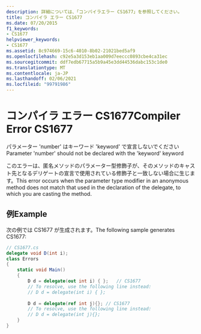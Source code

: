 ```yaml
---
description: 詳細については、「コンパイラエラー CS1677」を参照してください。
title: コンパイラ エラー CS1677
ms.date: 07/20/2015
f1_keywords:
- CS1677
helpviewer_keywords:
- CS1677
ms.assetid: 8c974669-15c6-4010-8b02-21021bed5af9
ms.openlocfilehash: c92e5a3d153eb1aa009d7eeccc0893cbe4ca31ec
ms.sourcegitcommit: ddf7edb67715a5b9a45e3dd44536dabc153c1de0
ms.translationtype: MT
ms.contentlocale: ja-JP
ms.lasthandoff: 02/06/2021
ms.locfileid: "99791986"
---
```

# <a name="compiler-error-cs1677"></a><span data-ttu-id="2bf7b-103">コンパイラ エラー CS1677</span><span class="sxs-lookup"><span data-stu-id="2bf7b-103">Compiler Error CS1677</span></span>

<span data-ttu-id="2bf7b-104">パラメーター 'number' はキーワード 'keyword' で宣言しないでください</span><span class="sxs-lookup"><span data-stu-id="2bf7b-104">Parameter 'number' should not be declared with the 'keyword' keyword</span></span>  
  
 <span data-ttu-id="2bf7b-105">このエラーは、匿名メソッドのパラメーター型修飾子が、そのメソッドのキャスト先となるデリゲートの宣言で使用されている修飾子と一致しない場合に生じます。</span><span class="sxs-lookup"><span data-stu-id="2bf7b-105">This error occurs when the parameter type modifier in an anonymous method does not match that used in the declaration of the delegate, to which you are casting the method.</span></span>  
  
## <a name="example"></a><span data-ttu-id="2bf7b-106">例</span><span class="sxs-lookup"><span data-stu-id="2bf7b-106">Example</span></span>  

 <span data-ttu-id="2bf7b-107">次の例では CS1677 が生成されます。</span><span class="sxs-lookup"><span data-stu-id="2bf7b-107">The following sample generates CS1677:</span></span>  
  
```csharp  
// CS1677.cs  
delegate void D(int i);  
class Errors  
{  
    static void Main()
    {  
        D d = delegate(out int i) { };   // CS1677  
        // To resolve, use the following line instead:  
        // D d = delegate(int i) { };  
  
        D d = delegate(ref int j){}; // CS1677  
        // To resolve, use the following line instead:  
        // D d = delegate(int j){};  
    }  
}  
```
